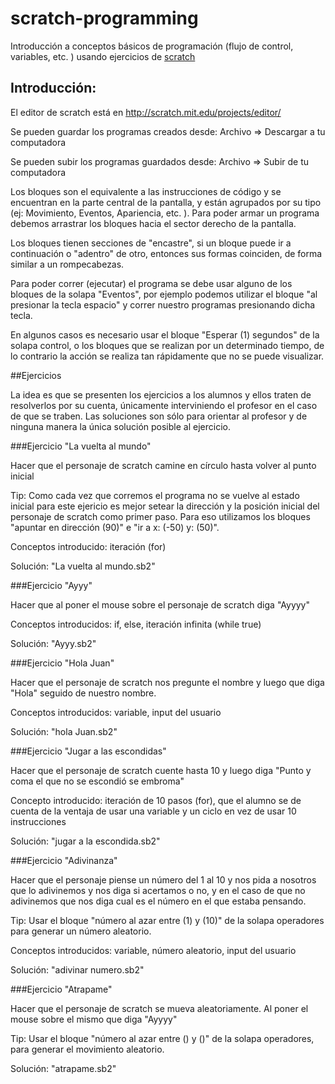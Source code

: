 scratch-programming
===================

Introducción a conceptos básicos de programación (flujo de control, variables, etc. ) usando ejercicios de [scratch](http://scratch.mit.edu)

## Introducción:

El editor de scratch está en http://scratch.mit.edu/projects/editor/

Se pueden guardar los programas creados desde: Archivo => Descargar a tu computadora

Se pueden subir los programas guardados desde: Archivo => Subir de tu computadora

Los bloques son el equivalente a las instrucciones de código y se encuentran en la parte central de la pantalla, y están agrupados por su tipo (ej: Movimiento, Eventos, Apariencia, etc. ). Para poder armar un programa debemos arrastrar los bloques hacia el sector derecho de la pantalla.

Los bloques tienen secciones de "encastre", si un bloque puede ir a continuación o "adentro" de otro, entonces sus formas coinciden, de forma similar a un rompecabezas.

Para poder correr (ejecutar) el programa se debe usar alguno de los bloques de la solapa "Eventos", por ejemplo podemos utilizar el bloque "al presionar la tecla espacio" y correr nuestro programas presionando dicha tecla.

En algunos casos es necesario usar el bloque "Esperar (1) segundos" de la solapa control, o los bloques que se realizan por un determinado tiempo, de lo contrario la acción se realiza tan rápidamente que no se puede visualizar.



##Ejercicios


La idea es que se presenten los ejercicios a los alumnos y ellos traten de resolverlos por su cuenta, únicamente interviniendo el profesor en el caso de que se traben. Las soluciones son sólo para orientar al profesor y de ninguna manera la única solución posible al ejercicio.



###Ejercicio "La vuelta al mundo"


Hacer que el personaje de scratch camine en círculo hasta volver al punto inicial

Tip: Como cada vez que corremos el programa no se vuelve al estado inicial para este ejericio es mejor setear la dirección y la posición inicial del personaje de scratch como primer paso. Para eso utilizamos los bloques "apuntar en dirección (90)" e "ir a x: (-50) y: (50)".

Conceptos introducido: iteración (for)

Solución: "La vuelta al mundo.sb2"



###Ejercicio "Ayyy"


Hacer que al poner el mouse sobre el personaje de scratch diga "Ayyyy"


Conceptos introducidos:  if, else, iteración infinita (while true)

Solución: "Ayyy.sb2"



###Ejercicio "Hola Juan"


Hacer que el personaje de scratch nos pregunte el nombre y luego que diga "Hola" seguido de nuestro nombre.


Conceptos introducidos: variable, input del usuario

Solución: "hola Juan.sb2"



###Ejercicio "Jugar a las escondidas"


Hacer que el personaje de scratch cuente hasta 10 y luego diga "Punto y coma el que no se escondió se embroma"



Concepto introducido: iteración de 10 pasos (for), que el alumno se de cuenta de la ventaja de usar una variable y un ciclo en vez de usar 10 instrucciones

Solución: "jugar a la escondida.sb2"



###Ejercicio "Adivinanza"


Hacer que el personaje piense un número del 1 al 10 y nos pida a nosotros que lo adivinemos y nos diga si acertamos o no, y en el caso de que no adivinemos que nos diga cual es el número en el que estaba pensando.


Tip: Usar el bloque "número al azar entre (1) y (10)" de la solapa operadores para generar un número aleatorio.


Conceptos introducidos: variable, número aleatorio, input del usuario

Solución: "adivinar numero.sb2"



###Ejercicio "Atrapame"


Hacer que el personaje de scratch se mueva aleatoriamente. Al poner el mouse sobre el mismo que diga "Ayyyy"


Tip: Usar el bloque "número al azar entre () y ()" de la solapa operadores, para generar el movimiento aleatorio.

Solución: "atrapame.sb2"

